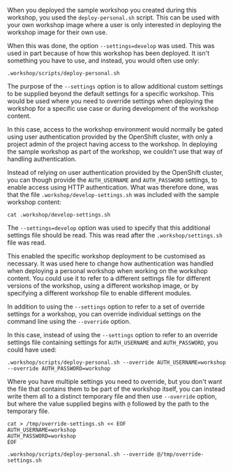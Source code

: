 When you deployed the sample workshop you created during this workshop, you used the `deploy-personal.sh` script. This can be used with your own workshop image where a user is only interested in deploying the workshop image for their own use.

When this was done, the option `--settings=develop` was used. This was used in  part because of how this workshop has been deployed. It isn't something you have to use, and instead, you would often use only:

```
.workshop/scripts/deploy-personal.sh
```

The purpose of the `--settings` option is to allow additional custom settings to be supplied beyond the default settings for a specific workshop. This would be used where you need to override settings when deploying the workshop for a specific use case or during development of the workshop content.

In this case, access to the workshop environment would normally be gated using user authentication provided by the OpenShift cluster, with only a project admin of the project having access to the workshop. In deploying the sample workshop as part of the workshop, we couldn't use that way of handling authentication.

Instead of relying on user authentication provided by the OpenShift cluster, you can though provide the `AUTH_USERNAME` and `AUTH_PASSWORD` settings, to enable access using HTTP authentication. What was therefore done, was that the file `.workshop/develop-settings.sh` was included with the sample workshop content:

```execute
cat .workshop/develop-settings.sh
```

The `--settings=develop` option was used to specify that this additional settings file should be read. This was read after the `.workshop/settings.sh` file was read.

This enabled the specific workshop deployment to be customised as necessary. It was used here to change how authentication was handled when deploying a personal workshop when working on the workshop content. You could use it to refer to a different settings file for different versions of the workshop, using a different workshop image, or by specifying a different workshop file to enable different modules.

In addition to using the `--settings` option to refer to a set of override settings for a workshop, you can override individual settings on the command line using the `--override` option.

In this case, instead of using the `--settings` option to refer to an override settings file containing settings for `AUTH_USERNAME` and `AUTH_PASSWORD`, you could have used:

```
.workshop/scripts/deploy-personal.sh --override AUTH_USERNAME=workshop --override AUTH_PASSWORD=workshop
```

Where you have multiple settings you need to override, but you don't want the file that contains them to be part of the workshop itself, you can instead write them all to a distinct temporary file and then use `--override` option, but where the value supplied begins with `@` followed by the path to the temporary file.

```
cat > /tmp/override-settings.sh << EOF
AUTH_USERNAME=workshop
AUTH_PASSWORD=workshop
EOF

.workshop/scripts/deploy-personal.sh --override @/tmp/override-settings.sh
```

